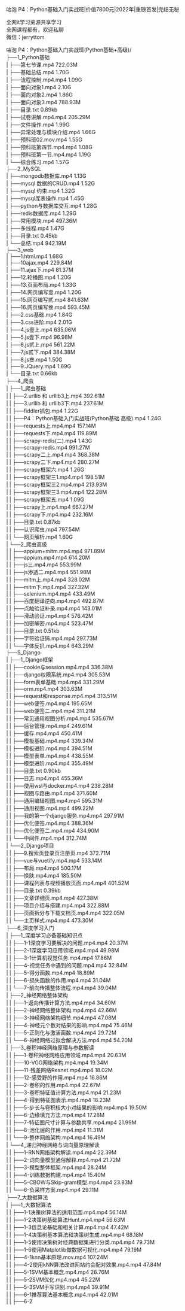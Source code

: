 咕泡 P4：Python基础入门实战班|价值7800元|2022年|重磅首发|完结无秘

全网it学习资源共享学习<br>全网课程都有，欢迎私聊<br>微信：jerryttom<br>

咕泡 P4：Python基础入门实战班(Python基础+高级)/<br> ├──1_Python基础<br> | ├──第七节课.mp4 722.03M<br> | ├──基础总结.mp4 1.70G<br> | ├──流程控制.mp4.mp4 1.09G<br> | ├──面向对象1.mp4 2.10G<br> | ├──面向对象2.mp4 1.86G<br> | ├──面向对象3.mp4 788.93M<br> | ├──目录.txt 0.89kb<br> | ├──试卷讲解.mp4.mp4 205.29M<br> | ├──文件操作.mp4 1.99G<br> | ├──异常处理与模块介绍.mp4 1.66G<br> | ├──预科班02.mov.mp4 1.55G<br> | ├──预科班第四节.mp4.mp4 1.08G<br> | ├──预科班第一节.mp4.mp4 1.19G<br> | └──综合练习.mp4 1.57G<br> ├──2_MySQL<br> | ├──mongodb数据库.mp4 1.13G<br> | ├──mysql 数据的CRUD.mp4 1.52G<br> | ├──mysql 约束.mp4 1.32G<br> | ├──mysql库表操作.mp4 1.45G<br> | ├──python与数据库交互.mp4 1.28G<br> | ├──redis数据库.mp4 1.29G<br> | ├──常用模块.mp4 497.36M<br> | ├──多线程.mp4 1.47G<br> | ├──目录.txt 0.45kb<br> | └──总结.mp4 942.19M<br> ├──3_web<br> | ├──1.html.mp4 1.68G<br> | ├──10ajax.mp4 229.84M<br> | ├──11.ajax下.mp4 81.37M<br> | ├──12.轮播图.mp4 1.20G<br> | ├──13.页面布局.mp4 1.33G<br> | ├──14.网页编写壹.mp4 1.20G<br> | ├──15.网页编写贰.mp4 841.63M<br> | ├──16.网页编写叁.mp4 593.45M<br> | ├──2.css基础.mp4 1.84G<br> | ├──3.css进阶.mp4 2.01G<br> | ├──4.js壹上.mp4 635.06M<br> | ├──5.js壹下.mp4 96.98M<br> | ├──6.js贰上.mp4 561.22M<br> | ├──7.js贰下.mp4 384.38M<br> | ├──8.js叁.mp4 1.50G<br> | ├──9.JQuery.mp4 1.69G<br> | └──目录.txt 0.66kb<br> ├──4_爬虫<br> | ├──1_爬虫基础<br> | | ├──2.urllib 和 urllib3上.mp4 392.61M<br> | | ├──3.urllib 和 urllib3下.mp4 237.61M<br> | | ├──fiddler抓包.mp4 1.22G<br> | | ├──P4：Python基础入门实战班(Python基础 高级).mp4 1.24G<br> | | ├──requests上.mp4.mp4 157.14M<br> | | ├──requests下.mp4.mp4 119.89M<br> | | ├──scrapy-redis(二).mp4 1.43G<br> | | ├──scrapy-redis.mp4 991.27M<br> | | ├──scrapy二上.mp4.mp4 368.38M<br> | | ├──scrapy二下.mp4.mp4 280.27M<br> | | ├──scrapy框架六.mp4 1.26G<br> | | ├──scrapy框架三1.mp4.mp4 198.51M<br> | | ├──scrapy框架三2.mp4.mp4 213.93M<br> | | ├──scrapy框架三3.mp4.mp4 122.28M<br> | | ├──scrapy框架五.mp4 1.09G<br> | | ├──scrapy上.mp4.mp4 667.27M<br> | | ├──scrapy下.mp4.mp4 232.16M<br> | | ├──目录.txt 0.87kb<br> | | ├──认识爬虫.mp4 797.54M<br> | | └──网页解析.mp4 1.60G<br> | └──2_爬虫高级<br> | | ├──appium+mitm.mp4.mp4 971.89M<br> | | ├──appium.mp4.mp4 614.20M<br> | | ├──js三.mp4.mp4 553.99M<br> | | ├──js渗透二.mp4.mp4 551.98M<br> | | ├──mitm上.mp4.mp4 328.02M<br> | | ├──mitm下.mp4.mp4 327.32M<br> | | ├──selenium.mp4.mp4 433.49M<br> | | ├──百度翻译逆向.mp4.mp4 492.87M<br> | | ├──点触验证补录.mp4.mp4 143.01M<br> | | ├──滑动验证.mp4.mp4 576.42M<br> | | ├──加密解密.mp4.mp4 523.47M<br> | | ├──目录.txt 0.51kb<br> | | ├──字符验证码.mp4.mp4 297.73M<br> | | └──字体反扒.mp4.mp4 643.29M<br> ├──5_Django<br> | ├──1_Django框架<br> | | ├──cookie与session.mp4.mp4 336.38M<br> | | ├──django权限系统.mp4.mp4 305.53M<br> | | ├──form表单基础.mp4.mp4 331.29M<br> | | ├──orm.mp4.mp4 303.63M<br> | | ├──request和response.mp4.mp4 313.51M<br> | | ├──web便签.mp4.mp4 195.65M<br> | | ├──web便签二.mp4.mp4 311.21M<br> | | ├──常见通用视图分析.mp4.mp4 535.67M<br> | | ├──后台管理.mp4.mp4 249.61M<br> | | ├──缓存.mp4.mp4 450.41M<br> | | ├──模板基础.mp4.mp4 339.34M<br> | | ├──模板进阶.mp4.mp4 394.51M<br> | | ├──模型表单.mp4.mp4 438.55M<br> | | ├──模型进阶.mp4.mp4 355.49M<br> | | ├──目录.txt 0.90kb<br> | | ├──日志.mp4.mp4 455.36M<br> | | ├──使用wsl与docker.mp4.mp4 238.28M<br> | | ├──视图与路由.mp4.mp4 371.60M<br> | | ├──通用编辑视图.mp4.mp4 595.31M<br> | | ├──通用视图.mp4.mp4 499.22M<br> | | ├──我的第一个django服务.mp4.mp4 297.91M<br> | | ├──优化便签.mp4.mp4 388.36M<br> | | ├──优化便签二.mp4.mp4 434.90M<br> | | └──中间件.mp4.mp4 312.74M<br> | └──2_Django项目<br> | | ├──9.搜索页登录页注册页.mp4 372.71M<br> | | ├──vue与vuetify.mp4.mp4 533.14M<br> | | ├──布局.mp4.mp4 500.17M<br> | | ├──换肤.mp4.mp4 185.50M<br> | | ├──课程列表与视频播放页面.mp4.mp4 401.52M<br> | | ├──目录.txt 0.39kb<br> | | ├──文章详细页.mp4.mp4 427.38M<br> | | ├──项目介绍与搭建.mp4.mp4 322.88M<br> | | ├──页面拆分与下载文档页.mp4.mp4 322.05M<br> | | └──主页样式.mp4.mp4 473.30M<br> ├──6_深度学习入门<br> | ├──1_深度学习必备基础知识点<br> | | ├──1-1深度学习要解决的问题.mp4.mp4 20.37M<br> | | ├──2-1深度学习应用领域.mp4.mp4 49.98M<br> | | ├──3-1计算机视觉任务.mp4.mp4 17.86M<br> | | ├──4-视觉任务中遇到的问题.mp4.mp4 32.84M<br> | | ├──5-得分函数.mp4.mp4 18.89M<br> | | ├──6-损失函数的作用.mp4.mp4 31.04M<br> | | └──7-前向传播整体流程.mp4.mp4 39.04M<br> | ├──2_神经网络整体架构<br> | | ├──1-返向传播计算方法.mp4.mp4 34.60M<br> | | ├──2-神经网络整体架构.mp4.mp4 42.66M<br> | | ├──3-神经网络架构细节.mp4.mp4 47.08M<br> | | ├──4-神经元个数对结果的影响.mp4.mp4 75.46M<br> | | ├──5-正则化与激活函数.mp4.mp4 29.72M<br> | | └──6-神经网络过拟合解决方法.mp4.mp4 54.20M<br> | ├──3_卷积神经网络原理与参数解读<br> | | ├──1-卷积神经网络应用领域.mp4.mp4 20.63M<br> | | ├──10-VGG网络架构.mp4.mp4 19.34M<br> | | ├──11-残差网络Resnet.mp4.mp4 18.02M<br> | | ├──12-感受野的作用.mp4.mp4 16.86M<br> | | ├──2-卷积的作用.mp4.mp4 22.67M<br> | | ├──3-卷积特征值计算方法.mp4.mp4 21.23M<br> | | ├──4-得到特征图表示.mp4.mp4 18.23M<br> | | ├──5-步长与卷积核大小对结果的影响.mp4.mp4 19.50M<br> | | ├──6-边缘填充方法.mp4.mp4 17.28M<br> | | ├──7-特征图尺寸计算与参数共享.mp4.mp4 21.99M<br> | | ├──8-池化层的作用.mp4.mp4 11.31M<br> | | └──9-整体网络架构.mp4.mp4 16.49M<br> | └──4_递归神经网络与词向量原理解读<br> | | ├──1-RNN网络架构解读.mp4.mp4 22.39M<br> | | ├──2-词向量模型通俗解释.mp4.mp4 21.72M<br> | | ├──3-模型整体框架.mp4.mp4 28.24M<br> | | ├──4-训练数据构建.mp4.mp4 15.40M<br> | | ├──5-CBOW与Skip-gram模型.mp4.mp4 23.83M<br> | | └──6-负采样方案.mp4.mp4 29.11M<br> ├──7_大数据算法<br> | ├──1_大数据算法<br> | | ├──1-1决策树算法的适用范围.mp4.mp4 56.14M<br> | | ├──1-2决策树基础算法Hunt.mp4.mp4 56.63M<br> | | ├──1-3信息论基础和相关计算.mp4.mp4 47.42M<br> | | ├──1-4决策树基本算法和决策树生成.mp4.mp4 68.18M<br> | | ├──1-5使用决策树对经典数据集进行分类.mp4.mp4 79.73M<br> | | ├──1-6使用Matplotlib做数据可视化.mp4.mp4 79.19M<br> | | ├──4-1knn基本原理.mov.mp4 107.24M<br> | | ├──4-2使用kNN算法改进网站约会配对效果.mp4.mp4 47.84M<br> | | ├──5-1SVM基本概念.mp4.mp4 26.76M<br> | | ├──5-2SVM优化.mp4.mp4 45.22M<br> | | ├──5-3SVM手写识别.mp4.mp4 39.91M<br> | | ├──6-1推荐算法基本概念.mp4.mp4 42.01M<br> | | ├──6-2